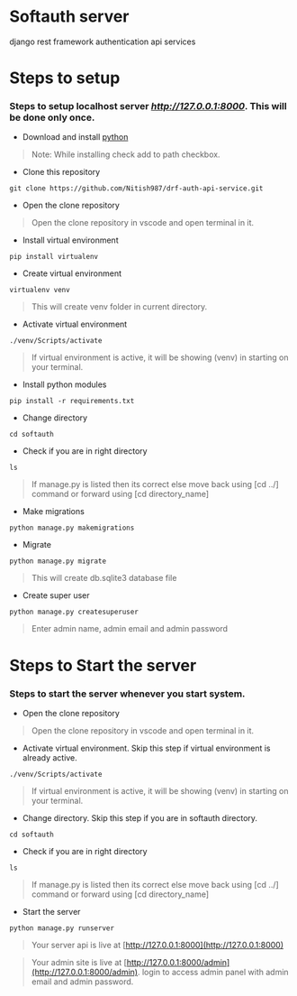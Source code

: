# Softauth server

django rest framework authentication api services

# Steps to setup

### Steps to setup localhost server ***http://127.0.0.1:8000***. This will be done only once.

- Download and install [python](https://www.python.org/downloads/)

> Note: While installing check add to path checkbox.

- Clone this repository

`git clone https://github.com/Nitish987/drf-auth-api-service.git`

- Open the clone repository

> Open the clone repository in vscode and open terminal in it.

- Install virtual environment

`pip install virtualenv`

- Create virtual environment

`virtualenv venv`

> This will create venv folder in current directory.

- Activate virtual environment

`./venv/Scripts/activate`

> If virtual environment is active, it will be showing (venv) in starting on your terminal.

- Install python modules

`pip install -r requirements.txt`

- Change directory

`cd softauth`

- Check if you are in right directory

`ls`

> If manage.py is listed then its correct else move back using [cd ../] command or forward using [cd directory_name]

- Make migrations

`python manage.py makemigrations`

- Migrate

`python manage.py migrate`

> This will create db.sqlite3 database file

- Create super user

`python manage.py createsuperuser`

> Enter admin name, admin email and admin password

# Steps to Start the server

### Steps to start the server whenever you start system.

- Open the clone repository

> Open the clone repository in vscode and open terminal in it.

- Activate virtual environment. Skip this step if virtual environment is already active.

`./venv/Scripts/activate`

> If virtual environment is active, it will be showing (venv) in starting on your terminal.

- Change directory. Skip this step if you are in softauth directory.

`cd softauth`

- Check if you are in right directory

`ls`

> If manage.py is listed then its correct else move back using [cd ../] command or forward using [cd directory_name]

- Start the server

`python manage.py runserver`

> Your server api is live at [http://127.0.0.1:8000](http://127.0.0.1:8000)

> Your admin site is live at [http://127.0.0.1:8000/admin](http://127.0.0.1:8000/admin). login to access admin panel with admin email and admin password.
